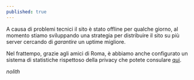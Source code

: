 ```yaml
---
published: true
---
```


A causa di problemi tecnici il sito è stato offline per qualche giorno, al momento stiamo sviluppando una strategia per distribuire il sito su più server cercando di _garantire_ un uptime migliore.

Nel frattempo, grazie agli amici di Roma, è abbiamo anche configurato un sistema di statistiche rispettoso della privacy che potete consulare [qui](https://analytics.frm.ninux.org/index.php?module=CoreHome&action=index&date=yesterday&period=day&idSite=11#/module=Dashboard&action=embeddedIndex&date=yesterday&period=day&idSite=11&idDashboard=1).

_nolith_
